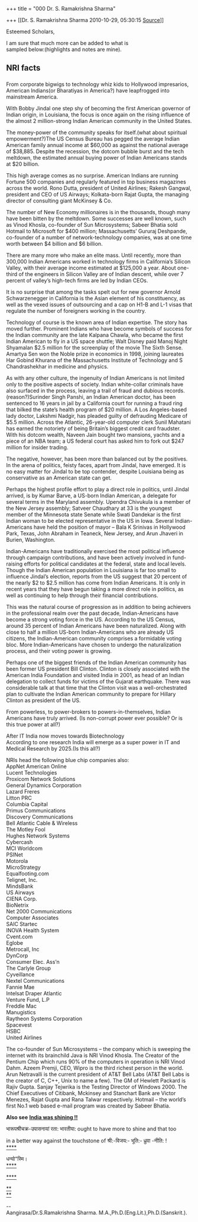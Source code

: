 +++
title = "000 Dr. S. Ramakrishna Sharma"

+++
[[Dr. S. Ramakrishna Sharma	2010-10-29, 05:30:15 [Source](https://groups.google.com/g/bvparishat/c/nk2uC33IbRg)]]



Esteemed Scholars,  
  
I am sure that much more can be added to what is  
sampled below:(highlights and notes are mine).  
  

## NRI facts

### 

From corporate bigwigs to technology whiz kids to Hollywood impresarios, American Indians(or Bharatiyas in America?) have leapfrogged into mainstream America.

With Bobby Jindal one step shy of becoming the first American governor of Indian origin, in Louisiana, the focus is once again on the rising influence of the almost 2 million-strong Indian American community in the United States.

The money-power of the community speaks for itself.(what about spiritual empowerment?)The US Census Bureau has pegged the average Indian American family annual income at $60,000 as against the national average of $38,885. Despite the recession, the dotcom bubble burst and the tech meltdown, the estimated annual buying power of Indian Americans stands at $20 billion.

This high average comes as no surprise. American Indians are running Fortune 500 companies and regularly featured in top business magazines across the world. Rono Dutta, president of United Airlines; Rakesh Gangwal, president and CEO of US Airways; Kolkata-born Rajat Gupta, the managing director of consulting giant McKinsey & Co.

The number of New Economy millionaires is in the thousands, though many have been bitten by the meltdown. Some successes are well known, such as Vinod Khosla, co-founder of Sun Microsystems; Sabeer Bhatia sold Hotmail to Microsoft for $400 million; Massachusetts’ Gururaj Deshpande, co-founder of a number of network-technology companies, was at one time worth between $4 billion and $6 billion.

There are many more who make an elite mass. Until recently, more than 300,000 Indian Americans worked in technology firms in California’s Silicon Valley, with their average income estimated at $125,000 a year. About one-third of the engineers in Silicon Valley are of Indian descent, while over 7 percent of valley’s high-tech firms are led by Indian CEOs.

It is no surprise that among the tasks spelt out for new governor Arnold Schwarzenegger in California is the Asian element of his constituency, as well as the vexed issues of outsourcing and a cap on H1-B and L-1 visas that regulate the number of foreigners working in the country.

Technology of course is the known area of Indian expertise. The story has moved further. Prominent Indians who have become symbols of success for the Indian community are the late Kalpana Chawla, who became the first Indian American to fly in a US space shuttle; Walt Disney paid Manoj Night Shyamalan $2.5 million for the screenplay of the movie The Sixth Sense. Amartya Sen won the Noble prize in economics in 1998, joining laureates Har Gobind Khurana of the Massachusetts Institute of Technology and S Chandrashekhar in medicine and physics.

As with any other culture, the ingenuity of Indian Americans is not limited only to the positive aspects of society. Indian white-collar criminals have also surfaced in the process, leaving a trail of fraud and dubious records. (reason?)Surinder Singh Panshi, an Indian American doctor, has been sentenced to 16 years in jail by a California court for running a fraud ring that bilked the state’s health program of $20 million. A Los Angeles-based lady doctor, Lakshmi Nadgir, has pleaded guilty of defrauding Medicare of $5.5 million. Across the Atlantic, 26-year-old computer clerk Sunil Mahatani has earned the notoriety of being Britain’s biggest credit card fraudster. With his dotcom wealth, Naveen Jain bought two mansions, yachts and a piece of an NBA team; a US federal court has asked him to fork out $247 million for insider trading.

The negative, however, has been more than balanced out by the positives. In the arena of politics, feisty faces, apart from Jindal, have emerged. It is no easy matter for Jindal to be top contender, despite Louisiana being as conservative as an American state can get.

Perhaps the highest profile effort to play a direct role in politics, until Jindal arrived, is by Kumar Barve, a US-born Indian American, a delegate for several terms in the Maryland assembly. Upendra Chivukula is a member of the New Jersey assembly; Satveer Chaudhary at 33 is the youngest member of the Minnesota state Senate while Swati Dandekar is the first Indian woman to be elected representative in the US in Iowa. Several Indian-Americans have held the position of mayor – Bala K Srinivas in Hollywood Park, Texas, John Abraham in Teaneck, New Jersey, and Arun Jhaveri in Burien, Washington.

Indian-Americans have traditionally exercised the most political influence through campaign contributions, and have been actively involved in fund-raising efforts for political candidates at the federal, state and local levels. Though the Indian American population in Louisiana is far too small to influence Jindal’s election, reports from the US suggest that 20 percent of the nearly $2 to $2.5 million has come from Indian Americans. It is only in recent years that they have begun taking a more direct role in politics, as well as continuing to help through their financial contributions.

This was the natural course of progression as in addition to being achievers in the professional realm over the past decade, Indian-Americans have become a strong voting force in the US. According to the US Census, around 35 percent of Indian Americans have been naturalized. Along with close to half a million US-born Indian-Americans who are already US citizens, the Indian-American community comprises a formidable voting bloc. More Indian-Americans have chosen to undergo the naturalization process, and their voting power is growing.

Perhaps one of the biggest friends of the Indian American community has been former US president Bill Clinton. Clinton is closely associated with the American India Foundation and visited India in 2001, as head of an Indian delegation to collect funds for victims of the Gujarat earthquake. There was considerable talk at that time that the Clinton visit was a well-orchestrated plan to cultivate the Indian American community to prepare for Hillary Clinton as president of the US.

From powerless, to power-brokers to powers-in-themselves, Indian Americans have truly arrived. (Is non-corrupt power ever possible? Or is this true power at all?)  

After IT India now moves towards Biotechnology  
According to one research India will emerge as a super power in IT and Medical Research by 2025.(Is this all?)  

NRIs head the following blue chip companies also:  
AppNet American Online  
Lucent Technologies  
Proxicom Network Solutions  
General Dynamics Corporation  
Lazard Freres  
Litton PRC  
Columbia Capital  
Primus Communications  
Discovery Communications  
Bell Atlantic Cable & Wireless  
The Motley Fool  
Hughes Network Systems  
Cybercash  
MCI Worldcom  
PSINet  
Motorola  
MicroStrategy  
Equalfooting.com  
Telignet, Inc.  
MindsBank  
US Airways  
CIENA Corp.  
BioNetrix  
Net 2000 Communications  
Computer Associates  
SAIC Startec  
INOVA Health System  
Cvent.com  
Eglobe  
Metrocall, Inc  
DynCorp  
Consumer Elec. Ass’n  
The Carlyle Group  
Cyveillance  
Nextel Communications  
Fannie Mae  
Intelsat Draper Atlantic  
Venture Fund, L.P  
Freddle Mac  
Manugistics  
Raytheon Systems Corporation  
Spacevest  
HSBC  
United Airlines

The co-founder of Sun Microsystems – the company which is sweeping the internet with its brainchild Java is NRI Vinod Khosla. The Creator of the Pentium Chip which runs 90% of the computers in operation is NRI Vinod Dahm. Azeem Premji, CEO, Wipro is the third richest person in the world. Arun Netravalli is the current president of AT&T Bell Labs (AT&T Bell Labs is the creator of C, C++, Unix to name a few). The GM of Hewlett Packard is Rajiv Gupta. Sanjay Tejwrika is the Testing Director of Windows 2000. The Chief Executives of Citibank, Mckinsey and Stanchart Bank are Victor Menezes, Rajat Gupta and Rana Talwar respectively. Hotmail – the world’s first No.1 web based e-mail program was created by Sabeer Bhatia.

**Also see** [**India was shining !!**](http://www.astrojyoti.com/historicindianfirsts.htm)

भारूपश्रीचक्र-उपासनायां रता: भारतीया: ought to have more to shine and that too

in a better way against the touchstone of श्री:-विजय:- भूति:- ध्रुवा -नीति: !  
[****](http://www.astrojyoti.com/historicindianfirsts.htm)

धन्यो"स्मि।  
[****](http://www.astrojyoti.com/historicindianfirsts.htm)

  
[****](http://www.astrojyoti.com/historicindianfirsts.htm)

[**  
**](http://www.astrojyoti.com/historicindianfirsts.htm)

  
  
--  
Aangirasa/Dr.S.Ramakrishna Sharma. M.A.,Ph.D.(Eng.Lit.),Ph.D.(Sanskrit.).  

